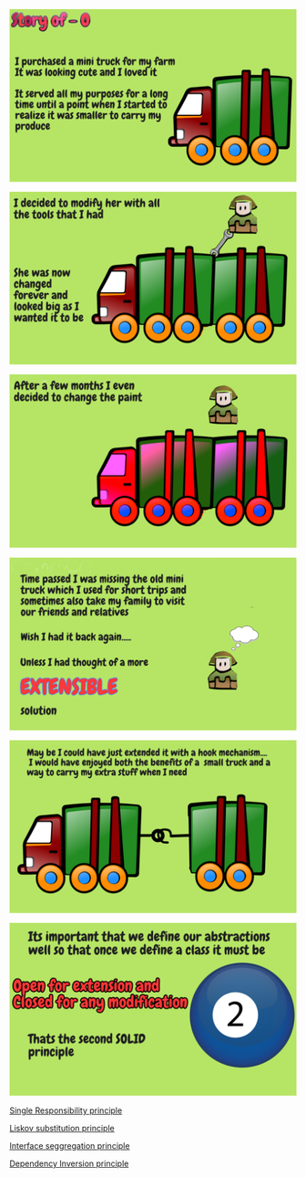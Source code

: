 

![](SOLID/OpenClosed/O-1.png)


![](SOLID/OpenClosed/O-2.png)


![](SOLID/OpenClosed/O-3.png)


![](SOLID/OpenClosed/O-4.png)


![](SOLID/OpenClosed/O-5.png)


![](SOLID/OpenClosed/O-6.png)













[Single Responsibility principle](https://github.com/raghuram-gs/SOLID_Principles/blob/master/SingleResponsibility.md)


[Liskov substitution principle](https://github.com/raghuram-gs/SOLID_Principles/blob/master/LiskovSubstitution.md)


[Interface seggregation principle](https://github.com/raghuram-gs/SOLID_Principles/blob/master/InterfaceSeggregation.md)


[Dependency Inversion principle](https://github.com/raghuram-gs/SOLID_Principles/blob/master/DependencyInversion.md)
